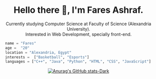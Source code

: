 <h1 align="center">Hello there 👋, I'm Fares Ashraf.</h1>
<p align="center">Currently studying Computer Science at Faculty of Science (Alexandria University).
  <br>
  Interested in Web Development, specially front-end.
</p>


```python
  name = "Fares"
  age =  "20"
  location = "Alexandria, Egypt"
  interests =  ["Basketball", "Esports"]
  languages = ["C++", "Java", "Python", "HTML", "CSS", "JavaScript"]
```

[<p align="center">![Anurag's GitHub stats-Dark](https://github-readme-stats.vercel.app/api?username=faresashraf10&show_icons=true&theme=dark#gh-dark-mode-only)](https://github.com/anuraghazra/github-readme-stats#gh-dark-mode-only)</p>

